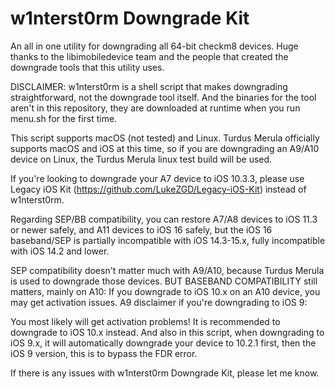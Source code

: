 # w1nterst0rm Downgrade Kit

An all in one utility for downgrading all 64-bit checkm8 devices.
Huge thanks to the libimobiledevice team and the people that created the downgrade tools that this utility uses.

DISCLAIMER: w1nterst0rm is a shell script that makes downgrading straightforward, not the downgrade tool itself.
And the binaries for the tool aren't in this repository, they are downloaded at runtime when you run menu.sh for the first time.

This script supports macOS (not tested) and Linux.
Turdus Merula officially supports macOS and iOS at this time, so if you are downgrading an A9/A10 device on Linux,
the Turdus Merula linux test build will be used.

If you're looking to downgrade your A7 device to iOS 10.3.3, please use Legacy iOS Kit (https://github.com/LukeZGD/Legacy-iOS-Kit)
instead of w1nterst0rm.

Regarding SEP/BB compatibility, you can restore A7/A8 devices to iOS 11.3 or newer safely, and A11 devices to iOS 16 safely,
but the iOS 16 baseband/SEP is partially incompatible with iOS 14.3-15.x, fully incompatible with iOS 14.2 and lower.

SEP compatibility doesn't matter much with A9/A10, because Turdus Merula is used to downgrade those devices.
BUT BASEBAND COMPATIBILITY still matters, mainly on A10: If you downgrade to iOS 10.x on an A10 device, you may get activation issues.
A9 disclaimer if you're downgrading to iOS 9:

You most likely will get activation problems! It is recommended to downgrade to iOS 10.x instead.
And also in this script, when downgrading to iOS 9.x, it will automatically downgrade your device to 10.2.1 first, then the iOS 9 version, this is to bypass the FDR error.

If there is any issues with w1nterst0rm Downgrade Kit, please let me know.
